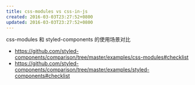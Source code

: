 ```yaml
---
title: css-modules vs css-in-js
created: 2016-03-03T23:27:52+0800
updated: 2016-03-03T23:27:52+0800
---
```



css-modules 和 styled-components 的使用场景对比

- https://github.com/styled-components/comparison/tree/master/examples/css-modules#checklist
- https://github.com/styled-components/comparison/tree/master/examples/styled-components#checklist
